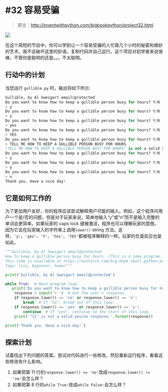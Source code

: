 # #32 容易受骗

> 原文：<http://inventwithpython.com/bigbookpython/project32.html>

![](img/9d995d63aaead72cad01120081eb8f75.png)

在这个简短的节目中，你可以学到让一个容易受骗的人忙碌几个小时的秘密和微妙的艺术。我不会破坏这里的妙语。复制代码并自己运行。这个项目对初学者来说很棒，不管你是聪明的还是。。。不太聪明。

## 行动中的计划

当您运行 `gullible.py` 时，输出将如下所示:

```py
Gullible, by Al Sweigart email@protected
Do you want to know how to keep a gullible person busy for hours? Y/N
> y
Do you want to know how to keep a gullible person busy for hours? Y/N
> y
Do you want to know how to keep a gullible person busy for hours? Y/N
> yes
Do you want to know how to keep a gullible person busy for hours? Y/N
> YES
Do you want to know how to keep a gullible person busy for hours? Y/N
> TELL ME HOW TO KEEP A GULLIBLE PERSON BUSY FOR HOURS
"TELL ME HOW TO KEEP A GULLIBLE PERSON BUSY FOR HOURS" is not a valid yes/no response.
Do you want to know how to keep a gullible person busy for hours? Y/N
> y
Do you want to know how to keep a gullible person busy for hours? Y/N
> y
Do you want to know how to keep a gullible person busy for hours? Y/N
> n
Thank you. Have a nice day!
```

## 它是如何工作的

为了更加用户友好，你的程序应该尝试解释用户可能的输入。例如，这个程序问用户一个是/否的问题，但是对于玩家来说，简单地输入“y”或“n”而不是输入完整的单词会更简单。如果玩家的 caps lock 键被激活，程序也可以理解玩家的意图，因为它会在玩家输入的字符串上调用`lower()` string 方法。这样，`'y'`、`'yes'`、`'Y'`、`'Yes'`、`'YES'`都被程序解释的一样。玩家的负面反应也是如此。

```py
"""Gullible, by Al Sweigart email@protected
How to keep a gullible person busy for hours. (This is a joke program.)
This code is available at https://nostarch.com/big-book-small-python-programming
Tags: tiny, beginner, humor"""

print('Gullible, by Al Sweigart email@protected')

while True:  # Main program loop.
   print('Do you want to know how to keep a gullible person busy for hours? Y/N')
    response = input('> ')  # Get the user's response.
    if response.lower() == 'no' or response.lower() == 'n':
        break  # If "no", break out of this loop.
    if response.lower() == 'yes' or response.lower() == 'y':
        continue  # If "yes", continue to the start of this loop.
    print('"{}" is not a valid yes/no response.'.format(response))

print('Thank you. Have a nice day!') 
```

## 探索计划

试着找出下列问题的答案。尝试对代码进行一些修改，然后重新运行程序，看看这些修改有什么影响。

1.  如果把第 11 行的`response.lower() == 'no'`改成`response.lower() != 'no'`会怎么样？
2.  如果把第 8 行的`while True:`改成`while False:`会怎么样？